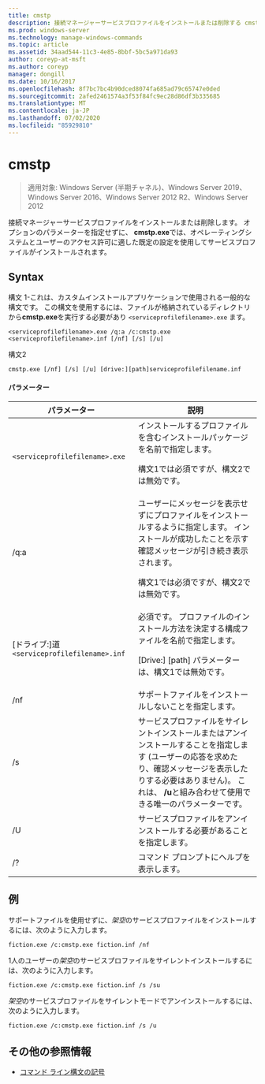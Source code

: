 ```yaml
---
title: cmstp
description: 接続マネージャーサービスプロファイルをインストールまたは削除する cmstp.exe のリファレンス記事です。
ms.prod: windows-server
ms.technology: manage-windows-commands
ms.topic: article
ms.assetid: 34aad544-11c3-4e85-8bbf-5bc5a971da93
author: coreyp-at-msft
ms.author: coreyp
manager: dongill
ms.date: 10/16/2017
ms.openlocfilehash: 8f7bc7bc4b90dced8074fa685ad79c65747e0ded
ms.sourcegitcommit: 2afed2461574a3f53f84fc9ec28d86df3b335685
ms.translationtype: MT
ms.contentlocale: ja-JP
ms.lasthandoff: 07/02/2020
ms.locfileid: "85929810"
---
```

# <a name="cmstp"></a>cmstp

> 適用対象: Windows Server (半期チャネル)、Windows Server 2019、Windows Server 2016、Windows Server 2012 R2、Windows Server 2012

接続マネージャーサービスプロファイルをインストールまたは削除します。 オプションのパラメーターを指定せずに、 **cmstp.exe**では、オペレーティングシステムとユーザーのアクセス許可に適した既定の設定を使用してサービスプロファイルがインストールされます。

## <a name="syntax"></a>Syntax

構文 1-これは、カスタムインストールアプリケーションで使用される一般的な構文です。 この構文を使用するには、ファイルが格納されているディレクトリから**cmstp.exe**を実行する必要があり `<serviceprofilefilename>.exe` ます。

```
<serviceprofilefilename>.exe /q:a /c:cmstp.exe <serviceprofilefilename>.inf [/nf] [/s] [/u]
```

構文2
```
cmstp.exe [/nf] [/s] [/u] [drive:][path]serviceprofilefilename.inf
```

#### <a name="parameters"></a>パラメーター
| パラメーター | 説明 |
| --------- | ----------- |
| `<serviceprofilefilename>.exe` | インストールするプロファイルを含むインストールパッケージを名前で指定します。<p>構文1では必須ですが、構文2では無効です。 |
| /q:a | ユーザーにメッセージを表示せずにプロファイルをインストールするように指定します。 インストールが成功したことを示す確認メッセージが引き続き表示されます。<p>構文1では必須ですが、構文2では無効です。 |
| [ドライブ:]道`<serviceprofilefilename>.inf` | 必須です。 プロファイルのインストール方法を決定する構成ファイルを名前で指定します。<p>[Drive:] [path] パラメーターは、構文1では無効です。 |
| /nf | サポートファイルをインストールしないことを指定します。 |
| /s | サービスプロファイルをサイレントインストールまたはアンインストールすることを指定します (ユーザーの応答を求めたり、確認メッセージを表示したりする必要はありません)。 これは、 **/u**と組み合わせて使用できる唯一のパラメーターです。|
| /U | サービスプロファイルをアンインストールする必要があることを指定します。 |
| /? | コマンド プロンプトにヘルプを表示します。 |

## <a name="examples"></a>例

サポートファイルを使用せずに、*架空*のサービスプロファイルをインストールするには、次のように入力します。

```
fiction.exe /c:cmstp.exe fiction.inf /nf
```

1人のユーザーの*架空*のサービスプロファイルをサイレントインストールするには、次のように入力します。

```
fiction.exe /c:cmstp.exe fiction.inf /s /su
```

*架空*のサービスプロファイルをサイレントモードでアンインストールするには、次のように入力します。

```
fiction.exe /c:cmstp.exe fiction.inf /s /u
```

## <a name="additional-references"></a>その他の参照情報

- [コマンド ライン構文の記号](command-line-syntax-key.md)
